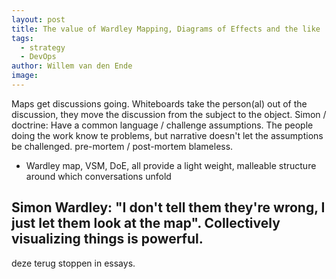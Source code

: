 ```yaml
---
layout: post
title: The value of Wardley Mapping, Diagrams of Effects and the like
tags:
  - strategy
  - DevOps
author: Willem van den Ende
image:
---
```


Maps get discussions going. Whiteboards take the person(al) out of the
discussion, they move the discussion from the subject to the object. Simon /
doctrine: Have a common language / challenge assumptions. The people doing the
work know te problems, but narrative doesn't let the assumptions be challenged.
pre-mortem / post-mortem blameless.



- Wardley map, VSM, DoE, all provide a light weight, malleable structure around which conversations unfold

Simon Wardley: "I don't tell them they're wrong, I just let them look at the map". Collectively visualizing things is powerful.
----
deze terug stoppen in essays.

